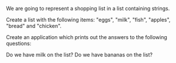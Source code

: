 We are going to represent a shopping list in a list containing strings.

Create a list with the following items: "eggs", "milk", "fish", "apples", "bread" and "chicken".

Create an application which prints out the answers to the following questions:

Do we have milk on the list?
Do we have bananas on the list?
